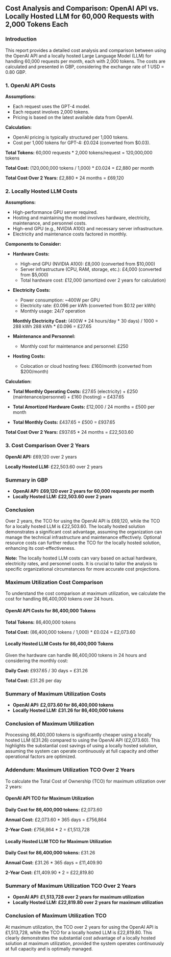 ## Cost Analysis and Comparison: OpenAI API vs. Locally Hosted LLM for 60,000 Requests with 2,000 Tokens Each

### Introduction

This report provides a detailed cost analysis and comparison between using the OpenAI API and a locally hosted Large Language Model (LLM) for handling 60,000 requests per month, each with 2,000 tokens. The costs are calculated and presented in GBP, considering the exchange rate of 1 USD = 0.80 GBP.

### 1. OpenAI API Costs

**Assumptions:**
- Each request uses the GPT-4 model.
- Each request involves 2,000 tokens.
- Pricing is based on the latest available data from OpenAI.

**Calculation:**
- OpenAI pricing is typically structured per 1,000 tokens.
- Cost per 1,000 tokens for GPT-4: £0.024 (converted from $0.03).

**Total Tokens:**
60,000 requests * 2,000 tokens/request = 120,000,000 tokens

**Total Cost:**
(120,000,000 tokens / 1,000) * £0.024 = £2,880 per month

**Total Cost Over 2 Years:**
£2,880 * 24 months = £69,120

### 2. Locally Hosted LLM Costs

**Assumptions:**
- High-performance GPU server required.
- Hosting and maintaining the model involves hardware, electricity, maintenance, and personnel costs.
- High-end GPU (e.g., NVIDIA A100) and necessary server infrastructure.
- Electricity and maintenance costs factored in monthly.

**Components to Consider:**
- **Hardware Costs:**
  - High-end GPU (NVIDIA A100): £8,000 (converted from $10,000)
  - Server infrastructure (CPU, RAM, storage, etc.): £4,000 (converted from $5,000)
  - Total hardware cost: £12,000 (amortized over 2 years for calculation)

- **Electricity Costs:**
  - Power consumption: ~400W per GPU
  - Electricity rate: £0.096 per kWh (converted from $0.12 per kWh)
  - Monthly usage: 24/7 operation

  **Monthly Electricity Cost:**
  (400W * 24 hours/day * 30 days) / 1000 = 288 kWh
  288 kWh * £0.096 = £27.65

- **Maintenance and Personnel:**
  - Monthly cost for maintenance and personnel: £250

- **Hosting Costs:**
  - Colocation or cloud hosting fees: £160/month (converted from $200/month)

**Calculation:**
- **Total Monthly Operating Costs:**
  £27.65 (electricity) + £250 (maintenance/personnel) + £160 (hosting) = £437.65

- **Total Amortized Hardware Costs:**
  £12,000 / 24 months = £500 per month

- **Total Monthly Costs:**
  £437.65 + £500 = £937.65

**Total Cost Over 2 Years:**
£937.65 * 24 months = £22,503.60

### 3. Cost Comparison Over 2 Years

**OpenAI API:**
£69,120 over 2 years

**Locally Hosted LLM:**
£22,503.60 over 2 years

### Summary in GBP

- **OpenAI API: £69,120 over 2 years for 60,000 requests per month**
- **Locally Hosted LLM: £22,503.60 over 2 years**

### Conclusion

Over 2 years, the TCO for using the OpenAI API is £69,120, while the TCO for a locally hosted LLM is £22,503.60. The locally hosted solution demonstrates a significant cost advantage, assuming the organization can manage the technical infrastructure and maintenance effectively. Optional resource costs can further reduce the TCO for the locally hosted solution, enhancing its cost-effectiveness.

**Note:** The locally hosted LLM costs can vary based on actual hardware, electricity rates, and personnel costs. It is crucial to tailor the analysis to specific organizational circumstances for more accurate cost projections.

### Maximum Utilization Cost Comparison

To understand the cost comparison at maximum utilization, we calculate the cost for handling 86,400,000 tokens over 24 hours.

#### OpenAI API Costs for 86,400,000 Tokens

**Total Tokens:**
86,400,000 tokens

**Total Cost:**
(86,400,000 tokens / 1,000) * £0.024 = £2,073.60

#### Locally Hosted LLM Costs for 86,400,000 Tokens

Given the hardware can handle 86,400,000 tokens in 24 hours and considering the monthly cost:

**Daily Cost:**
£937.65 / 30 days = £31.26

**Total Cost:**
£31.26 per day

### Summary of Maximum Utilization Costs

- **OpenAI API: £2,073.60 for 86,400,000 tokens**
- **Locally Hosted LLM: £31.26 for 86,400,000 tokens**

### Conclusion of Maximum Utilization

Processing 86,400,000 tokens is significantly cheaper using a locally hosted LLM (£31.26) compared to using the OpenAI API (£2,073.60). This highlights the substantial cost savings of using a locally hosted solution, assuming the system can operate continuously at full capacity and other operational factors are optimized.

### Addendum: Maximum Utilization TCO Over 2 Years

To calculate the Total Cost of Ownership (TCO) for maximum utilization over 2 years:

#### OpenAI API TCO for Maximum Utilization

**Daily Cost for 86,400,000 tokens:**
£2,073.60

**Annual Cost:**
£2,073.60 * 365 days = £756,864

**2-Year Cost:**
£756,864 * 2 = £1,513,728

#### Locally Hosted LLM TCO for Maximum Utilization

**Daily Cost for 86,400,000 tokens:**
£31.26

**Annual Cost:**
£31.26 * 365 days = £11,409.90

**2-Year Cost:**
£11,409.90 * 2 = £22,819.80

### Summary of Maximum Utilization TCO Over 2 Years

- **OpenAI API: £1,513,728 over 2 years for maximum utilization**
- **Locally Hosted LLM: £22,819.80 over 2 years for maximum utilization**

### Conclusion of Maximum Utilization TCO

At maximum utilization, the TCO over 2 years for using the OpenAI API is £1,513,728, while the TCO for a locally hosted LLM is £22,819.80. This clearly demonstrates the substantial cost advantage of a locally hosted solution at maximum utilization, provided the system operates continuously at full capacity and is optimally managed.
